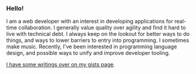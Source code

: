 ### Hello!

I am a web developer with an interest in developing applications for real-time collaboration. I generally value quality over agility and find it hard to live with technical debt. I always keep on the lookout for better ways to do things, and ways to lower barriers to entry into programming. I sometimes make music. Recently, I've been interested in programming language design, and possible ways to unify and improve developer tooling.

[I have some writings over on my gists page](https://gist.github.com/david-fong).

<!-- ![GitHub Stats](https://github-readme-stats.vercel.app/api?username=david-fong&theme=solarized-dark&show_icons=true&count_private=true) -->

<!-- ![Most Used Languages](https://github-readme-stats.vercel.app/api/top-langs/?username=david-fong&theme=solarized-dark&layout=compact) -->

<!--
**david-fong/david-fong** is a ✨ _special_ ✨ repository because its `README.md` (this file) appears on your GitHub profile.

Here are some ideas to get you started:

- 🔭 I’m currently working on ...
- 🌱 I’m currently learning ...
- 👯 I’m looking to collaborate on ...
- 🤔 I’m looking for help with ...
- 💬 Ask me about ...
- 📫 How to reach me: ...
- 😄 Pronouns: ...
- ⚡ Fun fact: ...
-->
